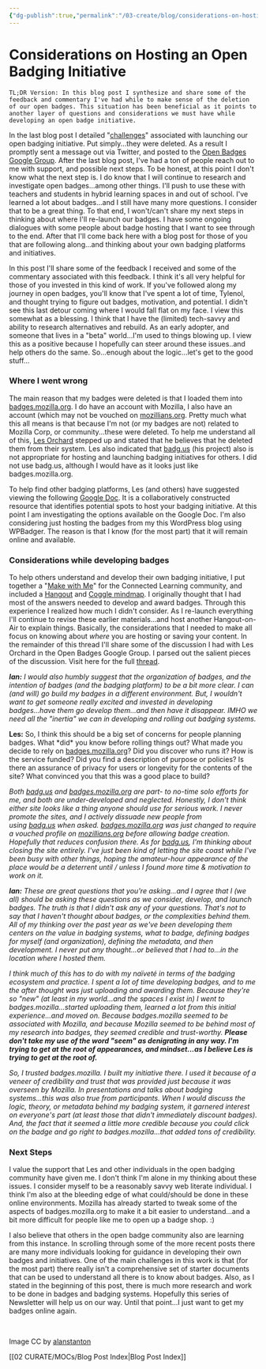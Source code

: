 ```yaml
---
{"dg-publish":true,"permalink":"/03-create/blog/considerations-on-hosting-an-open-badging-initiative/","title":"Considerations on Hosting an Open Badging Initiative","tags":["badges","mozilla"]}
---
```


# Considerations on Hosting an Open Badging Initiative

```
TL;DR Version: In this blog post I synthesize and share some of the feedback and commentary I've had while to make sense of the deletion of our open badges. This situation has been beneficial as it points to another layer of questions and considerations we must have while developing an open badge initiative.
```

In the last blog post I detailed "[challenges](http://wiobyrne.com/challenges-in-launching-and-hosting-an-open-digital-badge-initiative/)" associated with launching our open badging initiative. Put simply...they were deleted. As a result I promptly sent a message out via Twitter, and posted to the [Open Badges Google Group](https://groups.google.com/forum/#!forum/openbadges). After the last blog post, I've had a ton of people reach out to me with support, and possible next steps. To be honest, at this point I don't know what the next step is. I do know that I will continue to research and investigate open badges...among other things. I'll push to use these with teachers and students in hybrid learning spaces in and out of school. I've learned a lot about badges...and I still have many more questions. I consider that to be a great thing. To that end, I won't/can't share my next steps in thinking about where I'll re-launch our badges. I have some ongoing dialogues with some people about badge hosting that I want to see through to the end. After that I'll come back here with a blog post for those of you that are following along...and thinking about your own badging platforms and initiatives.

In this post I'll share some of the feedback I received and some of the commentary associated with this feedback. I think it's all very helpful for those of you invested in this kind of work. If you've followed along my journey in open badges, you'll know that I've spent a lot of time, Tylenol, and thought trying to figure out badges, motivation, and potential. I didn't see this last detour coming where I would fall flat on my face. I view this somewhat as a blessing. I think that I have the (limited) tech-savvy and ability to research alternatives and rebuild. As an early adopter, and someone that lives in a "beta" world...I'm used to things blowing up. I view this as a positive because I hopefully can steer around these issues..and help others do the same. So...enough about the logic...let's get to the good stuff...

### Where I went wrong

The main reason that my badges were deleted is that I loaded them into [badges.mozilla.org](https://badges.mozilla.org/en-US/). I do have an account with Mozilla, I also have an account (which may not be vouched on [mozillians.org](http://mozillians.org/). Pretty much what this all means is that because I'm not (or my badges are not) related to Mozilla Corp, or community...these were deleted. To help me understand all of this, [Les Orchard](http://blog.lmorchard.com/) stepped up and stated that he believes that he deleted them from their system. Les also indicated that [badg.us](http://badg.us/en-US/) (his project) also is not appropriate for hosting and launching badging initiatives for others. I did not use badg.us, although I would have as it looks just like badges.mozilla.org.

To help find other badging platforms, Les (and others) have suggested viewing the following [Google Doc](https://docs.google.com/spreadsheet/ccc?key=0AsHml-k4XnX7dHJQSDBrdUphYlprc1N0N09KMzFzckE#gid=0). It is a collaboratively constructed resource that identifies potential spots to host your badging initiative. At this point I am investigating the options available on the Google Doc. I'm also considering just hosting the badges from my this WordPress blog using WPBadger. The reason is that I know (for the most part) that it will remain online and available.

### Considerations while developing badges

To help others understand and develop their own badging initiative, I put together a "[Make with Me](http://wiobyrne.com/make-with-me-digital-badges/)" for the Connected Learning community, and included a [Hangout](http://www.youtube.com/watch?v=B_5n4z9AM-U) and [Coggle mindmap](https://coggle.it/diagram/51d71476e53ab1ac0500521c/d7eb7f8533947616f8b61e76e2f26ebd4dcddf3fc6b3a7b213c869c0a9449c59). I originally thought that I had most of the answers needed to develop and award badges. Through this experience I realized how much I didn't consider. As I re-launch everything I'll continue to revise these earlier materials...and host another Hangout-on-Air to explain things. Basically, the considerations that I needed to make all focus on knowing about _where_ you are hosting or saving your content. In the remainder of this thread I'll share some of the discussion I had with Les Orchard in the Open Badges Google Group. I parsed out the salient pieces of the discussion. Visit here for the full [thread](https://groups.google.com/forum/#!topic/openbadges/XRavUlTeZSY).

_**Ian:** I would also humbly suggest that the organization of badges, and the intention of badges (and the badging platform) to be a bit more clear. I can (and will) go build my badges in a different environment. But, I wouldn't want to get someone really excited and invested in developing badges...have them go develop them...and then have it disappear. IMHO we need all the "inertia" we can in developing and rolling out badging systems._

**Les:** So, I think this should be a big set of concerns for people planning badges. What \*did\* you know before rolling things out? What made you decide to rely on [badges.mozilla.org](http://badges.mozilla.org/)? Did you discover who runs it? How is the service funded? Did you find a description of purpose or policies? Is there an assurance of privacy for users or longevity for the contents of the site? What convinced you that this was a good place to build?

_Both [badg.us](http://badg.us/) and [badges.mozilla.org](http://badges.mozilla.org/) are part- to no-time solo efforts for me, and both are under-developed and neglected. Honestly, I don't think either site looks like a thing anyone should use for serious work. I never promote the sites, and I actively dissuade new people from using [badg.us](http://badg.us/) when asked._ _[badges.mozilla.org](http://badges.mozilla.org/) was just changed to require a vouched profile on [mozillians.org](http://mozillians.org/) before allowing badge creation. Hopefully that reduces confusion there. As for [badg.us](http://badg.us/), I'm thinking about closing the site entirely. I've just been kind of letting the site coast while I've been busy with other things, hoping the amateur-hour appearance of the place would be a deterrent until / unless I found more time & motivation to work on it._

_**Ian:** These are great questions that you're asking...and I agree that I (we all) should be asking these questions as we consider, develop, and launch badges. The truth is that I didn't ask any of your questions. That's not to say that I haven't thought about badges, or the complexities behind them. All of my thinking over the past year as we've been developing them centers on the value in badging systems, what to badge, defining badges for myself (and organization), defining the metadata, and then development. I never put any thought...or believed that I had to...in the location where I hosted them._

_I think much of this has to do with my naïveté in terms of the badging ecosystem and practice. I spent a lot of time developing badges, and to me the after thought was just uploading and awarding them. Because they're so "new" (at least in my world...and the spaces I exist in) I went to badges.mozilla...started uploading them, learned a lot from this initial experience...and moved on. Because badges.mozilla seemed to be associated with Mozilla, and because Mozilla seemed to be behind most of my research into badges, they seemed credible and trust-worthy. **Please don't take my use of the word "seem" as denigrating in any way. I'm trying to get at the root of appearances, and mindset...as I believe Les is trying to get at the root of.**_

_So, I trusted badges.mozilla. I built my initiative there. I used it because of a veneer of credibility and trust that was provided just because it was overseen by Mozilla. In presentations and talks about badging systems...this was also true from participants. When I would discuss the logic, theory, or metadata behind my badging system, it garnered interest on everyone's part (at least those that didn't immediately discount badges). And, the fact that it seemed a little more credible because you could click on the badge and go right to badges.mozilla...that added tons of credibility._

### Next Steps

I value the support that Les and other individuals in the open badging community have given me. I don't think I'm alone in my thinking about these issues. I consider myself to be a reasonably savvy web literate individual. I think I'm also at the bleeding edge of what could/should be done in these online environments. Mozilla has already started to tweak some of the aspects of badges.mozilla.org to make it a bit easier to understand...and a bit more difficult for people like me to open up a badge shop. :)

I also believe that others in the open badge community also are learning from this instance. In scrolling through some of the more recent posts there are many more individuals looking for guidance in developing their own badges and initiatives. One of the main challenges in this work is that (for the most part) there really isn't a comprehensive set of starter documents that can be used to understand all there is to know about badges. Also, as I stated in the beginning of this post, there is much more research and work to be done in badges and badging systems. Hopefully this series of Newsletter will help us on our way. Until that point...I just want to get my badges online again.

 

Image CC by [alanstanton](http://www.flickr.com/photos/alanstanton/5100108229/)

[[02 CURATE/MOCs/Blog Post Index\|Blog Post Index]]